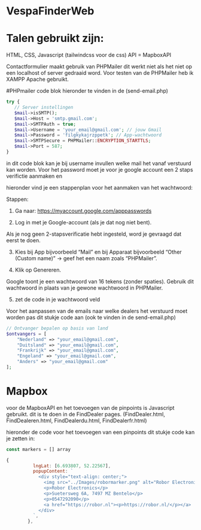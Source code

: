 # VespaFinderWeb

# Talen gebruikt zijn:

HTML, CSS, Javascript
(tailwindcss voor de css) 
API = MapboxAPI

Contactformulier maakt gebruik van PHPMailer dit werkt niet als het niet op een localhost of server gedraaid word.
Voor testen van de PHPMailer heb ik XAMPP Apache gebruikt.

#PHPmailer
code blok hieronder te vinden in de (send-email.php)

```PHP
try {
   // Server instellingen
   $mail->isSMTP();
   $mail->Host = 'smtp.gmail.com';
   $mail->SMTPAuth = true;
   $mail->Username = 'your_email@gmail.com'; // jouw Gmail
   $mail->Password = 'filgkykajrzppetk'; // App-wachtwoord
   $mail->SMTPSecure = PHPMailer::ENCRYPTION_STARTTLS;
   $mail->Port = 587;
} 
```

in dit code blok kan je bij username invullen welke mail het vanaf verstuurd kan worden. Voor het password moet je voor je google account een 2 staps verifictie aanmaken en

hieronder vind je een stappenplan voor het aanmaken van het wachtwoord: 


Stappen:
1. Ga naar: https://myaccount.google.com/apppasswords

2. Log in met je Google-account (als je dat nog niet bent).

Als je nog geen 2-stapsverificatie hebt ingesteld, word je gevraagd dat eerst te doen.

3. Kies bij App bijvoorbeeld “Mail” en bij Apparaat bijvoorbeeld “Other (Custom name)” → geef het een naam zoals “PHPMailer”.

4. Klik op Genereren.

Google toont je een wachtwoord van 16 tekens (zonder spaties). Gebruik dit wachtwoord in plaats van je gewone wachtwoord in PHPMailer.

5. zet de code in je wachtwoord veld

Voor het aanpassen van de emails naar welke dealers het verstuurd moet worden pas dit stukje code aan (ook te vinden in de send-email.php)
```PHP
// Ontvanger bepalen op basis van land 
$ontvangers = [
    "Nederland" => "your_email@gmail.com",
    "Duitsland" => "your_email@gmail.com",
    "Frankrijk" => "your_email@gmail.com",
    "Engeland" => "your_email@gmail.com",
    "Anders" => "your_email@gmail.com"
];
```

# Mapbox
voor de MapboxAPI en het toevoegen van de pinpoints is Javascript gebruikt.
dit is te doen in de FindDealer pages. (FindDealer.html, FindDealeren.html, FindDealerdu.html, FindDealerfr.html)

hieronder de code voor het toevoegen van een pinpoints
dit stukje code kan je zetten in:
```Javascript
const markers = [] array

{
          lngLat: [6.693807, 52.22567],
          popupContent: `
            <div style="text-align: center;">
              <img src="../Images/robormarker.png" alt="Robor Electronics" style="width: 250px; height: auto; margin-bottom: 10px;" />
              <p>Robor Electronics</p>
              <p>Suetersweg 6A, 7497 MZ Bentelo</p>
              <p>0547292090</p>
              <a href="https://robor.nl"><p>https://robor.nl/</p></a>
            </div>
          `,
        },
```
